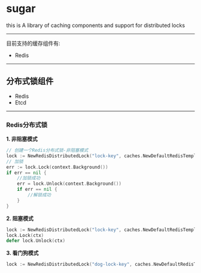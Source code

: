 # sugar
this is A library of caching components and support for distributed locks
<hr>

目前支持的缓存组件有:
- Redis
<hr>

## 分布式锁组件
- Redis
- Etcd

<hr>

### Redis分布式锁
**1. 非阻塞模式**
```go
// 创建一个Redis分布式锁-非阻塞模式
lock := NewRedisDistributedLock("lock-key", caches.NewDefaultRedisTemplate())
// 加锁
err := lock.Lock(context.Background())
if err == nil {
    //加锁成功
    err = lock.Unlock(context.Background())
    if err == nil {
        //解锁成功
    }
}
```
**2. 阻塞模式**
```go
lock := NewRedisDistributedLock("lock-key", caches.NewDefaultRedisTemplate(),WithBlocking())
lock.Lock(ctx)
defer lock.Unlock(ctx)
```
**3. 看门狗模式**
```go
lock := NewRedisDistributedLock("dog-lock-key", caches.NewDefaultRedisTemplate(),WithExpire(time.Second * 5),WithWatchDog())
```